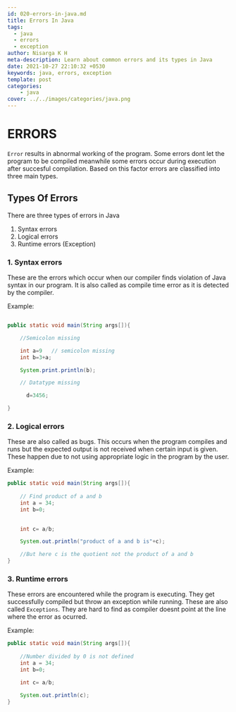 ```yaml
---
id: 020-errors-in-java.md
title: Errors In Java
tags:
  - java
  - errors
  - exception
author: Nisarga K H
meta-description: Learn about common errors and its types in Java
date: 2021-10-27 22:10:32 +0530
keywords: java, errors, exception
template: post
categories: 
    - java
cover: ../../images/categories/java.png
---
```


# ERRORS

`Error` results in abnormal working of the program. Some errors dont let the program to be compiled meanwhile some errors occur during execution after succesful compilation. Based on this factor errors are classified into three main types.

## Types Of Errors

There are three types of errors in Java

1. Syntax errors
2. Logical errors
3. Runtime errors (Exception)

### 1. Syntax errors

These are the errors which occur when our compiler finds violation of Java syntax in our program. It is also called as compile time error as it is detected by the compiler.

Example:
```java

public static void main(String args[]){

    //Semicolon missing

    int a=9   // semicolon missing
    int b=3+a;

    System.print.println(b);

    // Datatype missing

      d=3456;

}
```


### 2. Logical errors

These are also called as bugs. This occurs when the program compiles and runs but the expected output is not received when certain input is given. These happen due to not using appropriate logic in the program by the user.

Example:

```java
public static void main(String args[]){
    
    // Find product of a and b
    int a = 34;
    int b=0;

    
    int c= a/b;

    System.out.println("product of a and b is"+c);

    //But here c is the quotient not the product of a and b
}
```


### 3. Runtime errors

These errors are encountered while the program is executing. They get successfully compiled but throw an exception while running. These are also called `Exceptions`. They are hard to find as compiler doesnt point at the line where the error as ocurred.

Example:

```java
public static void main(String args[]){
    
    //Number divided by 0 is not defined
    int a = 34;
    int b=0;

    int c= a/b;

    System.out.println(c);
}
```
